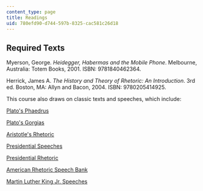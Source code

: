 ```yaml
---
content_type: page
title: Readings
uid: 780efd90-d744-597b-8325-cac581c26d18
---
```


Required Texts
--------------

Myerson, George. _Heidegger, Habermas and the Mobile Phone_. Melbourne, Australia: Totem Books, 2001. ISBN: 9781840462364.

Herrick, James A. _The History and Theory of Rhetoric: An Introduction_. 3rd ed. Boston, MA: Allyn and Bacon, 2004. ISBN: 9780205414925.

This course also draws on classic texts and speeches, which include:

[Plato's Phaedrus](http://www9.georgetown.edu/faculty/jod/texts/phaedrus.html)

[Plato's Gorgias](http://www.ancienttexts.org/library/greek/plato/gorgias.html)

[Aristotle's Rhetoric](http://plato.stanford.edu/entries/aristotle-rhetoric/)

[Presidential Speeches](http://www.theamericanpresidency.us/archive.htm)

[Presidential Rhetoric](http://www.presidentialrhetoric.com/)

[American Rhetoric Speech Bank](http://www.americanrhetoric.com/)

[Martin Luther King Jr. Speeches](https://kinginstitute.stanford.edu/listen-sermons-and-speeches)